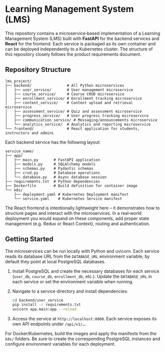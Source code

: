 # Learning Management System (LMS)

This repository contains a microservice‑based implementation of a Learning Management System (LMS) built with **FastAPI** for the backend services and **React** for the frontend.  Each service is packaged as its own container and can be deployed independently to a Kubernetes cluster.  The structure of this repository closely follows the product requirements document.

## Repository Structure

```
lms_project/
├── backend/                # All Python microservices
│   ├── user_service/       # User management microservice
│   ├── course_service/     # Course CRUD microservice
│   ├── enrollment_service/ # Enrollment tracking microservice
│   ├── content_service/    # Content upload and retrieval microservice
│   ├── assessment_service/ # Quiz and assessment microservice
│   ├── progress_service/   # User progress tracking microservice
│   ├── communication_service/ # Messaging/announcements microservice
│   └── analytics_service/  # Analytics and reporting microservice
└── frontend/               # React application for students, instructors and admins
```

Each backend service has the following layout:

```
service_name/
├── app/
│   ├── main.py       # FastAPI application
│   ├── models.py     # SQLAlchemy models
│   ├── schemas.py    # Pydantic schemas
│   ├── crud.py       # Database operations
│   └── database.py   # Async database session
├── requirements.txt  # Python dependencies
├── Dockerfile        # Build definition for container image
└── k8s/
    ├── deployment.yaml # Kubernetes Deployment manifest
    └── service.yaml    # Kubernetes Service manifest
```

The React frontend is intentionally lightweight here – it demonstrates how to structure pages and interact with the microservices.  In a real‑world deployment you would expand on these components, add proper state management (e.g. Redux or React Context), routing and authentication.

## Getting Started

The microservices can be run locally with Python and uvicorn.  Each service reads its database URL from the `DATABASE_URL` environment variable; by default they point at local PostgreSQL databases.

1. Install PostgreSQL and create the necessary databases for each service (`user_db`, `course_db`, `enrollment_db`, etc.).  Update the `DATABASE_URL` in each service or set the environment variable when running.
2. Navigate to a service directory and install dependencies:

   ```bash
   cd backend/user_service
   pip install -r requirements.txt
   uvicorn app.main:app --reload
   ```

3. Access the service at `http://localhost:8000`.  Each service exposes its own API endpoints under `/api/v1/…`.

For Docker/Kubernetes, build the images and apply the manifests from the `k8s/` folders.  Be sure to create the corresponding PostgreSQL instances and configure environment variables for each deployment.
